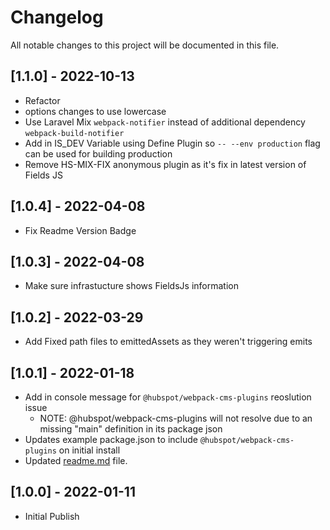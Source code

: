 # Changelog

All notable changes to this project will be documented in this file.

## [1.1.0] - 2022-10-13
- Refactor
- options changes to use lowercase
- Use Laravel Mix `webpack-notifier` instead of additional dependency `webpack-build-notifier`
- Add in IS_DEV Variable using Define Plugin so `-- --env production` flag can be used for building production
- Remove HS-MIX-FIX anonymous plugin as it's fix in latest version of Fields JS

## [1.0.4] - 2022-04-08
- Fix Readme Version Badge
## [1.0.3] - 2022-04-08
- Make sure infrastucture shows FieldsJs information
## [1.0.2] - 2022-03-29
- Add Fixed path files to emittedAssets as they weren't triggering emits

## [1.0.1] - 2022-01-18
- Add in console message for `@hubspot/webpack-cms-plugins` reoslution issue
	- NOTE: @hubspot/webpack-cms-plugins will not resolve due to an missing "main" definition in its package json
- Updates example package.json to include `@hubspot/webpack-cms-plugins` on initial install
- Updated [readme.md](readme.md) file.

## [1.0.0] - 2022-01-11
- Initial Publish
